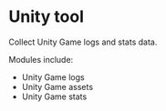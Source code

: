# Unity tool

Collect Unity Game logs and stats data.

Modules include:

- Unity Game logs
- Unity Game assets
- Unity Game stats
